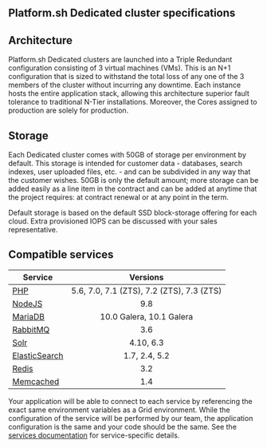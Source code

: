## Platform.sh Dedicated cluster specifications

## Architecture

Platform.sh Dedicated clusters are launched into a Triple Redundant configuration consisting of 3 virtual machines (VMs).  This is an N+1 configuration that is sized to withstand the total loss of any one of the 3 members of the cluster without incurring any downtime.  Each instance hosts the entire application stack, allowing this architecture superior fault tolerance to traditional N-Tier installations. Moreover, the Cores assigned to production are solely for production.

## Storage

Each Dedicated cluster comes with 50GB of storage per environment by default.  This storage is intended for customer data - databases, search indexes, user uploaded files, etc. - and can be subdivided in any way that the customer wishes.  50GB is only the default amount; more storage can be added easily as a line item in the contract and can be added at anytime that the project requires: at contract renewal or at any point in the term.

Default storage is based on the default SSD block-storage offering for each cloud. Extra provisioned IOPS can be discussed with your sales representative.

## Compatible services

| Service        | Versions                 |
| ---------------|:------------------------:|
| [PHP](/languages/php.md)            | 5.6, 7.0, 7.1 (ZTS), 7.2 (ZTS), 7.3 (ZTS) |
| [NodeJS](/languages/nodejs.md)         | 9.8                      |
| [MariaDB](https://docs.platform.sh/configuration/services/mysql.html)        | 10.0 Galera, 10.1 Galera |
| [RabbitMQ](https://docs.platform.sh/configuration/services/rabbitmq.html)       | 3.6                      |
| [Solr](https://docs.platform.sh/configuration/services/solr.html)           | 4.10, 6.3                |
| [ElasticSearch](https://docs.platform.sh/configuration/services/elasticsearch.html)  | 1.7, 2.4, 5.2            |
| [Redis](https://docs.platform.sh/configuration/services/redis.html)          | 3.2                      |
| [Memcached](https://docs.platform.sh/configuration/services/memcached.html)      | 1.4                      |

Your application will be able to connect to each service by referencing the exact same environment variables as a Grid environment.  While the configuration of the service will be performed by our team, the application configuration is the same and your code should be the same.  See the [services documentation](/configuration/services.html) for service-specific details.
